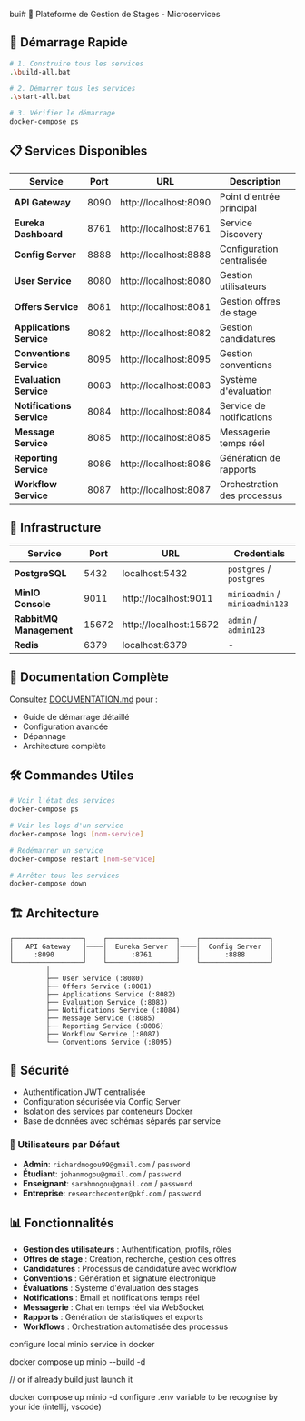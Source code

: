 bui# 🎯 Plateforme de Gestion de Stages - Microservices

## 🚀 Démarrage Rapide

```bash
# 1. Construire tous les services
.\build-all.bat

# 2. Démarrer tous les services
.\start-all.bat

# 3. Vérifier le démarrage
docker-compose ps
```

## 📋 Services Disponibles

| Service | Port | URL | Description |
|---------|------|-----|-------------|
| **API Gateway** | 8090 | http://localhost:8090 | Point d'entrée principal |
| **Eureka Dashboard** | 8761 | http://localhost:8761 | Service Discovery |
| **Config Server** | 8888 | http://localhost:8888 | Configuration centralisée |
| **User Service** | 8080 | http://localhost:8080 | Gestion utilisateurs |
| **Offers Service** | 8081 | http://localhost:8081 | Gestion offres de stage |
| **Applications Service** | 8082 | http://localhost:8082 | Gestion candidatures |
| **Conventions Service** | 8095 | http://localhost:8095 | Gestion conventions |
| **Evaluation Service** | 8083 | http://localhost:8083 | Système d'évaluation |
| **Notifications Service** | 8084 | http://localhost:8084 | Service de notifications |
| **Message Service** | 8085 | http://localhost:8085 | Messagerie temps réel |
| **Reporting Service** | 8086 | http://localhost:8086 | Génération de rapports |
| **Workflow Service** | 8087 | http://localhost:8087 | Orchestration des processus |

## 🔧 Infrastructure

| Service | Port | URL | Credentials |
|---------|------|-----|-------------|
| **PostgreSQL** | 5432 | localhost:5432 | `postgres` / `postgres` |
| **MinIO Console** | 9011 | http://localhost:9011 | `minioadmin` / `minioadmin123` |
| **RabbitMQ Management** | 15672 | http://localhost:15672 | `admin` / `admin123` |
| **Redis** | 6379 | localhost:6379 | - |

## 📖 Documentation Complète

Consultez [DOCUMENTATION.md](DOCUMENTATION.md) pour :
- Guide de démarrage détaillé
- Configuration avancée
- Dépannage
- Architecture complète

## 🛠️ Commandes Utiles

```bash
# Voir l'état des services
docker-compose ps

# Voir les logs d'un service
docker-compose logs [nom-service]

# Redémarrer un service
docker-compose restart [nom-service]

# Arrêter tous les services
docker-compose down
```

## 🏗️ Architecture

```
┌─────────────────┐    ┌─────────────────┐    ┌─────────────────┐
│   API Gateway   │────│  Eureka Server  │────│  Config Server  │
│     :8090       │    │      :8761      │    │      :8888      │
└─────────────────┘    └─────────────────┘    └─────────────────┘
         │
         ├── User Service (:8080)
         ├── Offers Service (:8081)
         ├── Applications Service (:8082)
         ├── Evaluation Service (:8083)
         ├── Notifications Service (:8084)
         ├── Message Service (:8085)
         ├── Reporting Service (:8086)
         ├── Workflow Service (:8087)
         └── Conventions Service (:8095)
```

## 🔐 Sécurité

- Authentification JWT centralisée
- Configuration sécurisée via Config Server
- Isolation des services par conteneurs Docker
- Base de données avec schémas séparés par service

### 👥 Utilisateurs par Défaut
- **Admin**: `richardmogou99@gmail.com` / `password`
- **Étudiant**: `johanmogou@gmail.com` / `password`
- **Enseignant**: `sarahmogou@gmail.com` / `password`
- **Entreprise**: `researchecenter@pkf.com` / `password`

## 📊 Fonctionnalités

- **Gestion des utilisateurs** : Authentification, profils, rôles
- **Offres de stage** : Création, recherche, gestion des offres
- **Candidatures** : Processus de candidature avec workflow
- **Conventions** : Génération et signature électronique
- **Évaluations** : Système d'évaluation des stages
- **Notifications** : Email et notifications temps réel
- **Messagerie** : Chat en temps réel via WebSocket
- **Rapports** : Génération de statistiques et exports
- **Workflows** : Orchestration automatisée des processus

configure local minio service in docker

docker compose up minio --build -d

// or if already build just launch it

docker compose up minio -d
configure .env variable to be recognise by your ide (intellij, vscode)